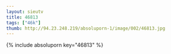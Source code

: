 ```yaml
--- 
layout: sieutv
title: 46813
tags: ["46k"]
thumb: http://94.23.248.219/absoluporn-1/image/002/46813.jpg
---
```

{% include absoluporn key="46813" %} 
